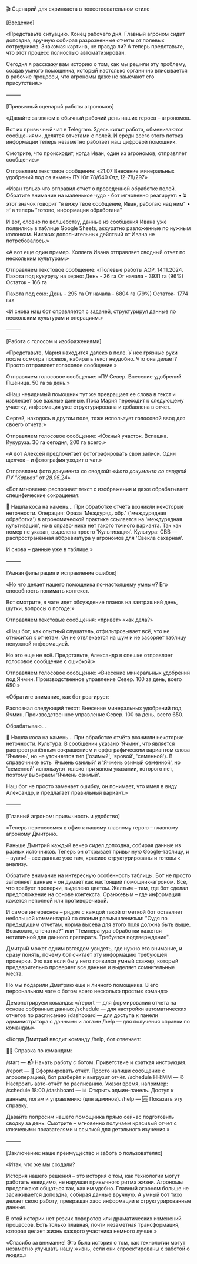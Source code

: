 🎬 Сценарий для скринкаста в повествовательном стиле

[Введение]

«Представьте ситуацию. Конец рабочего дня. Главный агроном сидит допоздна, вручную собирая разрозненные отчеты от полевых сотрудников. Знакомая картина, не правда ли? А теперь представьте, что этот процесс полностью автоматизирован. 

Сегодня я расскажу вам историю о том, как мы решили эту проблему, создав умного помощника, который настолько органично вписывается в рабочие процессы, что агрономы даже не замечают его присутствия.»

⸻

[Привычный сценарий работы агрономов]

«Давайте заглянем в обычный рабочий день наших героев – агрономов.

Вот их привычный чат в Telegram. Здесь кипит работа, обмениваются сообщениями, делятся отчетами с полей. И среди всего этого потока информации теперь незаметно работает наш цифровой помощник.

Смотрите, что происходит, когда Иван, один из агрономов, отправляет сообщение.»

Отправляем текстовое сообщение:
«21.07
Внесение минеральных удобрений под оз ячмень ПУ Юг 78/640
Отд 12-78/297»

«Иван только что отправил отчет о проведенной обработке полей. Обратите внимание на маленькое чудо - бот мгновенно реагирует:
	•	⏳ этот значок говорит "я вижу твое сообщение, Иван, работаю над ним"
	•	✅ а теперь "готово, информация обработана"

И вот, словно по волшебству, данные из сообщения Ивана уже появились в таблице Google Sheets, аккуратно разложенные по нужным колонкам. Никаких дополнительных действий от Ивана не потребовалось.»

«А вот еще один пример. Коллега Ивана отправляет сводный отчет по нескольким культурам:»

Отправляем текстовое сообщение:
«Полевые работы АОР, 14.11.2024.
Пахота под кукурузу на зерно:
День - 26 га
От начала - 3931 га (96%)
Остаток - 166 га

Пахота под сою:
День - 295 га
От начала - 6804 га (79%)
Остаток- 1774 га»

«И снова наш бот справляется с задачей, структурируя данные по нескольким культурам и операциям.»

⸻

[Работа с голосом и изображениями]

«Представьте, Мария находится далеко в поле. У нее грязные руки после осмотра посевов, набирать текст неудобно. Что она делает? Просто отправляет голосовое сообщение.»

Отправляем голосовое сообщение:
«ПУ Север. Внесение удобрений. Пшеница. 50 га за день.»

«Наш невидимый помощник тут же превращает ее слова в текст и извлекает все важные данные. Пока Мария переходит к следующему участку, информация уже структурирована и добавлена в отчет.

Сергей, находясь в другом поле, тоже использует голосовой ввод для своего отчета:»

Отправляем голосовое сообщение:
«Южный участок. Вспашка. Кукуруза. 30 га сегодня, 200 га всего.»

«А вот Алексей предпочитает фотографировать свои записи. Один щелчок – и фотография уходит в чат.»

Отправляем фото документа со сводкой:
«*Фото документа со сводкой ПУ "Кавказ" от 28.05.24*»

«Бот мгновенно распознает текст с изображения и даже обрабатывает специфические сокращения:

🌾 Нашла коса на камень...
При обработке отчёта возникли некоторые неточности.
Операция: Фраза 'Междуряд. обр.' ('междурядная обработка') в агрономической практике ссылается на 'междурядная культивация', но в справочнике нет такого точного варианта. Так как номер не указан, выделена просто 'Культивация'.
Культура: СВВ — распространённая аббревиатура у агрономов для 'Свекла сахарная'.

И снова – данные уже в таблице.»

⸻

[Умная фильтрация и исправление ошибок]

«Но что делает нашего помощника по-настоящему умным? Его способность понимать контекст.

Вот смотрите, в чате идет обсуждение планов на завтрашний день, шутки, вопросы о погоде:»

Отправляем текстовые сообщения:
«привет»
«как дела?»

«Наш бот, как опытный слушатель, отфильтровывает всё, что не относится к отчетам. Он не отвлекается на шум и не засоряет таблицу ненужной информацией.

Но это еще не всё. Представьте, Александр в спешке отправляет голосовое сообщение с ошибкой:»

Отправляем голосовое сообщение:
«Внесение минеральных удобрений под Ячмин. Производственное управление Север. 100 за день, всего 650.»

«Обратите внимание, как бот реагирует:

Распознал следующий текст:
Внесение минеральных удобрений под Ячмин. Производственное управление Север. 100 за день, всего 650.

Обрабатываю...

🌾 Нашла коса на камень...
При обработке отчёта возникли некоторые неточности.
Культура: В сообщении указано 'Ячмин', что является распространённым сокращением и орфографическим вариантом слова 'Ячмень', но не уточняется тип ('озимый', 'яровой', 'семенной'). В справочнике есть 'Ячмень озимый' и 'Ячмень озимый семенной', но 'семенной' используют только при явном указании, которого нет, поэтому выбираем 'Ячмень озимый'.

Наш бот не просто замечает ошибку, он понимает, что имел в виду Александр, и предлагает правильный вариант.»

⸻

[Главный агроном: привычность и удобство]

«Теперь перенесемся в офис к нашему главному герою – главному агроному Дмитрию. 

Раньше Дмитрий каждый вечер сидел допоздна, собирая данные из разных источников. Теперь он открывает привычную Google-таблицу, и – вуаля! – все данные уже там, красиво структурированы и готовы к анализу.

Обратите внимание на интересную особенность таблицы. Бот не просто заполняет данные – он думает как настоящий помощник-агроном. Все, что требует проверки, выделено цветом. Желтым – там, где бот сделал предположение на основе контекста. Оранжевым – где информация кажется неполной или противоречивой.

И самое интересное – рядом с каждой такой отметкой бот оставляет небольшой комментарий со своими размышлениями: "Судя по предыдущим отчетам, норма высева для этого поля должна быть выше. Возможно, опечатка?" или "Температура обработки кажется нетипичной для данного препарата. Требуется подтверждение".

Дмитрий может одним взглядом увидеть, где нужно его внимание, и сразу понять, почему бот считает эту информацию требующей проверки. Это как если бы у него появился умный стажер, который предварительно проверяет все данные и выделяет сомнительные места.

Но мы подарили Дмитрию еще и личного помощника. В его персональном чате с ботом всего несколько простых команд:»

Демонстрируем команды:
«/report — для формирования отчета на основе собранных данных
/schedule — для настройки автоматических отчетов по расписанию 
/dashboard — для доступа к панели администратора с данными и логами
/help — для получения справки по командам»

«Когда Дмитрий вводит команду /help, бот отвечает:

🧑‍🌾 Справка по командам:

/start — 📬 Начать работу с ботом. Приветствие и краткая инструкция.
/report — 📄 Сформировать отчёт. Просто напиши сообщение с агрооперацией, бот разберёт и выгрузит отчёт.
/schedule HH:MM — ⏰ Настроить авто-отчёт по расписанию. Укажи время, например: /schedule 18:00
/dashboard — 📊 Открыть админ-панель. Доступ к данным, логам и управлению (для админов).
/help — 🆘 Показать эту справку.

Давайте попросим нашего помощника прямо сейчас подготовить сводку за день. Смотрите – мгновенно получаем красивый отчет с ключевыми показателями и ссылкой для детального изучения.»

⸻

[Заключение: наше преимущество и забота о пользователях]

«Итак, что же мы создали? 

История нашего решения – это история о том, как технологии могут работать невидимо, не нарушая привычного ритма жизни. Агрономы продолжают общаться так, как им удобно. Главный агроном больше не засиживается допоздна, собирая данные вручную. А умный бот тихо делает свою работу, превращая хаос информации в структурированные данные.

В этой истории нет резких поворотов или драматических изменений процессов. Есть только плавная, почти незаметная трансформация, которая делает жизнь каждого участника немного лучше.»

«Спасибо за внимание! Это была история о том, как технологии могут незаметно улучшать нашу жизнь, если они спроектированы с заботой о людях.»
